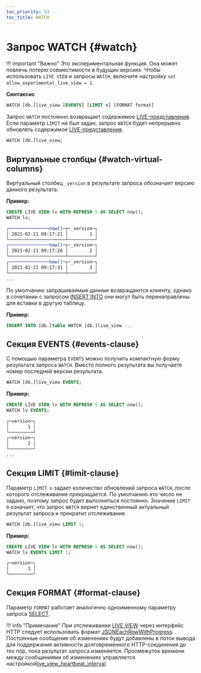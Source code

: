 ```yaml
---
toc_priority: 53
toc_title: WATCH
---
```


# Запрос WATCH {#watch}

!!! important "Важно"
    Это экспериментальная функция. Она может повлечь потерю совместимости в будущих версиях.
    Чтобы использовать `LIVE VIEW` и запросы `WATCH`, включите настройку `set allow_experimental_live_view = 1`.

**Синтаксис**

``` sql
WATCH [db.]live_view [EVENTS] [LIMIT n] [FORMAT format]
```

Запрос `WATCH` постоянно возвращает содержимое [LIVE-представления](./create/view.md#live-view). Если параметр `LIMIT` не был задан, запрос `WATCH` будет непрерывно обновлять содержимое [LIVE-представления](./create/view.md#live-view).

```sql
WATCH [db.]live_view;
```
## Виртуальные столбцы {#watch-virtual-columns}

Виртуальный столбец `_version` в результате запроса обозначает версию данного результата.

**Пример:**

```sql
CREATE LIVE VIEW lv WITH REFRESH 5 AS SELECT now();
WATCH lv;
```

```bash
┌───────────────now()─┬─_version─┐
│ 2021-02-21 09:17:21 │        1 │
└─────────────────────┴──────────┘
┌───────────────now()─┬─_version─┐
│ 2021-02-21 09:17:26 │        2 │
└─────────────────────┴──────────┘
┌───────────────now()─┬─_version─┐
│ 2021-02-21 09:17:31 │        3 │
└─────────────────────┴──────────┘
...
```

По умолчанию запрашиваемые данные возвращаются клиенту, однако в сочетании с запросом [INSERT INTO](../../sql-reference/statements/insert-into.md) они могут быть перенаправлены для вставки в другую таблицу.

**Пример:**

```sql
INSERT INTO [db.]table WATCH [db.]live_view ...
```

## Секция EVENTS {#events-clause}

С помощью параметра `EVENTS` можно получить компактную форму результата запроса `WATCH`. Вместо полного результата вы получаете номер последней версии результата.

```sql
WATCH [db.]live_view EVENTS;
```

**Пример:**

```sql
CREATE LIVE VIEW lv WITH REFRESH 5 AS SELECT now();
WATCH lv EVENTS;
```

```bash
┌─version─┐
│       1 │
└─────────┘
┌─version─┐
│       2 │
└─────────┘
...
```

## Секция LIMIT {#limit-clause}

Параметр `LIMIT n` задает количество обновлений запроса `WATCH`, после которого отслеживание прекращается. По умолчанию это число не задано, поэтому запрос будет выполняться постоянно. Значение `LIMIT 0` означает, что запрос `WATCH` вернет единственный актуальный результат запроса и прекратит отслеживание.

```sql
WATCH [db.]live_view LIMIT 1;
```

**Пример:**

```sql
CREATE LIVE VIEW lv WITH REFRESH 5 AS SELECT now();
WATCH lv EVENTS LIMIT 1;
```

```bash
┌─version─┐
│       1 │
└─────────┘
```

## Секция FORMAT {#format-clause}

Параметр `FORMAT` работает аналогично одноименному параметру запроса [SELECT](../../sql-reference/statements/select/format.md#format-clause).

!!! info "Примечание"
    При отслеживании [LIVE VIEW](./create/view.md#live-view) через интерфейс HTTP следует использовать формат [JSONEachRowWithProgress](../../interfaces/formats.md#jsoneachrowwithprogress). Постоянные сообщения об изменениях будут добавлены в поток вывода для поддержания активности долговременного HTTP-соединения до тех пор, пока результат запроса изменяется. Проомежуток времени между сообщениями об изменениях управляется настройкой[live_view_heartbeat_interval](./create/view.md#live-view-settings).
